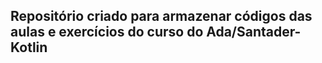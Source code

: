 ## Repositório criado para armazenar códigos das aulas e exercícios do curso do Ada/Santader-Kotlin
